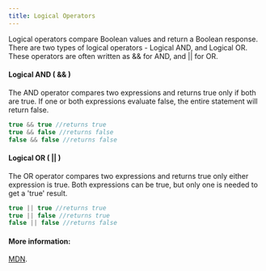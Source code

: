 ```yaml
---
title: Logical Operators
---
```

Logical operators compare Boolean values and return a Boolean response.  There are two types of logical operators - Logical AND, and Logical OR. These operators are often written as && for AND, and || for OR.

#### Logical AND ( && )

The AND operator compares two expressions and returns true only if both are true.  If one or both expressions evaluate false, the entire statement will return false.  
```js
true && true //returns true
true && false //returns false
false && false //returns false
```

#### Logical OR ( || )

The OR operator compares two expressions and returns true only either expression is true.  Both expressions can be true, but only one is needed to get a 'true' result.  
```js
true || true //returns true
true || false //returns true
false || false //returns false
```

#### More information:

[MDN](https://developer.mozilla.org/docs/Web/JavaScript/Reference/Operators/Logical_Operators).
